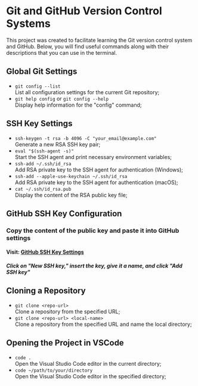 # Git and GitHub Version Control Systems

This project was created to facilitate learning the Git version control system and GitHub. Below, you will find useful commands along with their descriptions that you can use in the terminal.

## Global Git Settings

- `git config --list`<br>List all configuration settings for the current Git repository;
- `git help config` or `git config --help`<br>Display help information for the "config" command;

## SSH Key Settings

- `ssh-keygen -t rsa -b 4096 -C "your_email@example.com"`<br>Generate a new RSA SSH key pair;
- `eval "$(ssh-agent -s)"`<br>Start the SSH agent and print necessary environment variables;
- `ssh-add ~/.ssh/id_rsa`<br>Add RSA private key to the SSH agent for authentication (Windows);
- `ssh-add --apple-use-keychain ~/.ssh/id_rsa`<br>Add RSA private key to the SSH agent for authentication (macOS);
- `cat ~/.ssh/id_rsa.pub`<br>Display the content of the RSA public key file;

## GitHub SSH Key Configuration

### Copy the content of the public key and paste it into GitHub settings

#### Visit: [GitHub SSH Key Settings](https://github.com/settings/keys)

##### Click on "New SSH key," insert the key, give it a name, and click "Add SSH key"

## Cloning a Repository

- `git clone <repo-url>`<br>Clone a repository from the specified URL;
- `git clone <repo-url> <local-name>`<br>Clone a repository from the specified URL and name the local directory;

## Opening the Project in VSCode

- `code .`<br>Open the Visual Studio Code editor in the current directory;
- `code ~/path/to/your/directory`<br>Open the Visual Studio Code editor in the specified directory;
